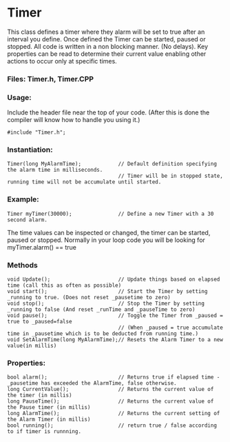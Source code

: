 # Timer

This class defines a timer where they alarm will be set to true after an interval you define.
Once defined the Timer can be started, paused or stopped. All code is written in a non blocking manner. (No delays).
Key properties can be read to determine their current value enabling other actions to occur only at specific times. 

### Files: Timer.h, Timer.CPP

### Usage:
Include the header file near the top of your code. (After this is done the compiler will know how to handle you using it.)

    #include "Timer.h";

### Instantiation:
    Timer(long MyAlarmTime);            // Default definition specifying the alarm time in milliseconds.
                                        // Timer will be in stopped state, running time will not be accumulate until started.

### Example: 

    Timer myTimer(30000);               // Define a new Timer with a 30 second alarm.

The time values can be inspected or changed, the timer can be started, paused or stopped.
Normally in your loop code you will be looking for myTimer.alarm() == true


### Methods
    void Update();                      // Update things based on elapsed time (call this as often as possible)
    void start();                       // Start the Timer by setting _running to true. (Does not reset _pausetime to zero)
    void stop();                        // Stop the Timer by setting _running to false (And reset _runTime and _pauseTime to zero)
    void pause();                       // Toggle the Timer from _paused = true to _paused=false 
	                                    // (When _paused = true accumulate time in _pausetime which is to be deducted from running time.)
    void SetAlarmTime(long MyAlarmTime);// Resets the Alarm Timer to a new value(in millis)
	
### Properties:
    bool alarm();                       // Returns true if elapsed time - _pausetime has exceeded the AlarmTime, false otherwise.
    long CurrentValue();                // Returns the current value of the timer (in millis)
    long PauseTime();                   // Returns the current value of the Pause timer (in millis)
    long AlarmTime();                   // Returns the current setting of the Alarm Timer (in millis)
    bool running();                     // return true / false according to if timer is runnning.
 
